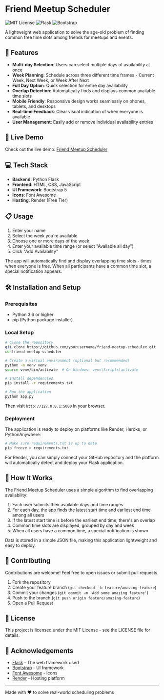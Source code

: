 # Friend Meetup Scheduler

![MIT License](https://img.shields.io/badge/License-MIT-green.svg)
![Flask](https://img.shields.io/badge/Flask-2.3.3-blue)
![Bootstrap](https://img.shields.io/badge/Bootstrap-5.3.0-purple)

A lightweight web application to solve the age-old problem of finding common free time slots among friends for meetups and events.


## 🌟 Features

- **Multi-day Selection**: Users can select multiple days of availability at once
- **Week Planning**: Schedule across three different time frames - Current Week, Next Week, or Week After Next
- **Full Day Option**: Quick selection for entire day availability
- **Overlap Detection**: Automatically finds and displays common available time slots
- **Mobile Friendly**: Responsive design works seamlessly on phones, tablets, and desktops
- **Real-time Feedback**: Clear visual indication of when everyone is available
- **User Management**: Easily add or remove individual availability entries

## 🚀 Live Demo

Check out the live demo: [Friend Meetup Scheduler](https://friend-meetup-scheduler.onrender.com)

## 💻 Tech Stack

- **Backend**: Python Flask
- **Frontend**: HTML, CSS, JavaScript
- **UI Framework**: Bootstrap 5
- **Icons**: Font Awesome
- **Hosting**: Render (Free Tier)

## 📋 Usage

1. Enter your name
2. Select the week you're available
3. Choose one or more days of the week
4. Enter your available time range (or select "Available all day")
5. Click "Add Availability"

The app will automatically find and display overlapping time slots - times when everyone is free. When all participants have a common time slot, a special notification appears.

## 🛠️ Installation and Setup

### Prerequisites
- Python 3.6 or higher
- pip (Python package installer)

### Local Setup

```bash
# Clone the repository
git clone https://github.com/yourusername/friend-meetup-scheduler.git
cd friend-meetup-scheduler

# Create a virtual environment (optional but recommended)
python -m venv venv
source venv/bin/activate  # On Windows: venv\Scripts\activate

# Install dependencies
pip install -r requirements.txt

# Run the application
python app.py
```

Then visit `http://127.0.0.1:5000` in your browser.

### Deployment

The application is ready to deploy on platforms like Render, Heroku, or PythonAnywhere:

```bash
# Make sure requirements.txt is up to date
pip freeze > requirements.txt
```

For Render, you can simply connect your GitHub repository and the platform will automatically detect and deploy your Flask application.

## 📝 How It Works

The Friend Meetup Scheduler uses a simple algorithm to find overlapping availability:

1. Each user submits their available days and time ranges
2. For each day, the app finds the latest start time and earliest end time among all users
3. If the latest start time is before the earliest end time, there's an overlap
4. Common time slots are displayed, grouped by day and week
5. When all users have a common time, a special notification is shown

Data is stored in a simple JSON file, making this application lightweight and easy to deploy.

## 🤝 Contributing

Contributions are welcome! Feel free to open issues or submit pull requests.

1. Fork the repository
2. Create your feature branch (`git checkout -b feature/amazing-feature`)
3. Commit your changes (`git commit -m 'Add some amazing feature'`)
4. Push to the branch (`git push origin feature/amazing-feature`)
5. Open a Pull Request

## 📄 License

This project is licensed under the MIT License - see the LICENSE file for details.

## 🙏 Acknowledgements

- [Flask](https://flask.palletsprojects.com/) - The web framework used
- [Bootstrap](https://getbootstrap.com/) - UI framework
- [Font Awesome](https://fontawesome.com/) - Icons
- [Render](https://render.com/) - Hosting platform

---

Made with ❤️ to solve real-world scheduling problems
